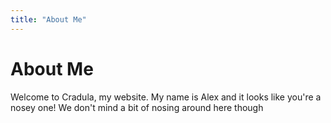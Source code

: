 ```yaml
---
title: "About Me"
---
```


# About Me

Welcome to Cradula, my website. My name is Alex and it looks like you're a nosey one! We don't mind a bit of nosing around here though
